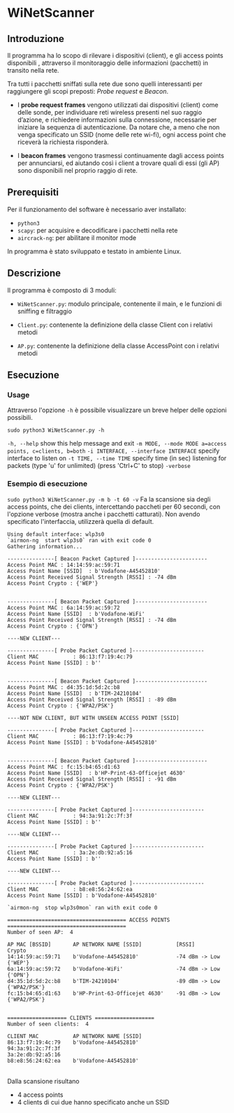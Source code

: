 ﻿# WiNetScanner
## Introduzione

Il programma ha lo scopo di rilevare i dispositivi (client), e gli access points disponibili , attraverso il monitoraggio delle informazioni (pacchetti) in transito nella rete.

Tra tutti i pacchetti sniffati sulla rete due sono quelli interessanti per raggiungere gli scopi preposti: *Probe request* e *Beacon*. 

- I **probe request frames** vengono utilizzati dai dispositivi (client) come delle sonde, per individuare reti wireless presenti nel suo raggio d’azione, e richiedere informazioni sulla connessione, necessarie per iniziare la sequenza di autenticazione.
Da notare che, a meno che non venga specificato un SSID (nome delle rete wi-fi), ogni access point che riceverà la richiesta risponderà.

- I **beacon frames** vengono trasmessi continuamente dagli access points per annunciarsi, ed aiutando così i client a trovare quali di essi (gli AP) sono disponibili nel proprio raggio di rete.

## Prerequisiti

Per il funzionamento del software è necessario aver installato:
- ```python3```
- ```scapy```: per acquisire e decodificare i pacchetti nella rete
- ```aircrack-ng```: per abilitare il monitor mode

In programma è stato sviluppato e testato in ambiente Linux.

## Descrizione

Il programma è composto di 3 moduli:

- ```WiNetScanner.py```: modulo principale, contenente il main, e le funzioni di sniffing e filtraggio

- ```Client.py```: contenente la definizione della classe Client con i relativi metodi

- ```AP.py```: contenente la definizione della classe AccessPoint con i  relativi metodi

## Esecuzione

### Usage
Attraverso l'opzione ```-h``` è possibile visualizzare un breve helper delle opzioni possibili.

 ```sudo python3 WiNetScanner.py -h```
 
```-h, --help``` show this help message and exit
```-m MODE, --mode MODE a=access points, c=clients, b=both```
```-i INTERFACE, --interface INTERFACE``` specify interface to listen on
```-t TIME, --time TIME``` specify time (in sec) listening for packets (type 'u' for unlimited) (press 'Ctrl+C' to stop)
```-verbose```


### Esempio di esecuzione
```sudo python3 WiNetScanner.py -m b -t 60 -v``` 
Fa la scansione sia degli access points, che dei clients, intercettando paccheti per 60 secondi, con l'opzione verbose (mostra anche i pacchetti catturati).
Non avendo specificato l'interfaccia, utilizzerà quella di default.

    Using default interface: wlp3s0
    `airmon-ng  start wlp3s0` ran with exit code 0
    Gathering information...

    ---------------[ Beacon Packet Captured ]-----------------------
    Access Point MAC : 14:14:59:ac:59:71  
    Access Point Name [SSID]  : b'Vodafone-A45452810'
    Access Point Received Signal Strength [RSSI] : -74 dBm
    Access Point Crypto : {'WEP'}


    ---------------[ Beacon Packet Captured ]-----------------------
    Access Point MAC : 6a:14:59:ac:59:72  
    Access Point Name [SSID]  : b'Vodafone-WiFi'
    Access Point Received Signal Strength [RSSI] : -74 dBm
    Access Point Crypto : {'OPN'}

    ----NEW CLIENT---

    ---------------[ Probe Packet Captured ]-----------------------
    Client MAC           : 86:13:f7:19:4c:79   
    Access Point Name [SSID] : b''


    ---------------[ Beacon Packet Captured ]-----------------------
    Access Point MAC : d4:35:1d:5d:2c:b8  
    Access Point Name [SSID]  : b'TIM-24210104'
    Access Point Received Signal Strength [RSSI] : -89 dBm
    Access Point Crypto : {'WPA2/PSK'}

    ----NOT NEW CLIENT, BUT WITH UNSEEN ACCESS POINT [SSID]

    ---------------[ Probe Packet Captured ]-----------------------
    Client MAC           : 86:13:f7:19:4c:79   
    Access Point Name [SSID] : b'Vodafone-A45452810'


    ---------------[ Beacon Packet Captured ]-----------------------
    Access Point MAC : fc:15:b4:65:d1:63  
    Access Point Name [SSID]  : b'HP-Print-63-Officejet 4630'
    Access Point Received Signal Strength [RSSI] : -91 dBm
    Access Point Crypto : {'WPA2/PSK'}

    ----NEW CLIENT---

    ---------------[ Probe Packet Captured ]-----------------------
    Client MAC           : 94:3a:91:2c:7f:3f   
    Access Point Name [SSID] : b''

    ----NEW CLIENT---

    ---------------[ Probe Packet Captured ]-----------------------
    Client MAC           : 3a:2e:db:92:a5:16   
    Access Point Name [SSID] : b''

    ----NEW CLIENT---

    ---------------[ Probe Packet Captured ]-----------------------
    Client MAC           : b8:e8:56:24:62:ea   
    Access Point Name [SSID] : b'Vodafone-A45452810'

    `airmon-ng  stop wlp3s0mon` ran with exit code 0

    ====================================== ACCESS POINTS ======================================
    Number of seen AP:  4

    AP MAC [BSSID]       AP NETWORK NAME [SSID]           [RSSI]                Crypto
    14:14:59:ac:59:71    b'Vodafone-A45452810'            -74 dBm -> Low        {'WEP'}
    6a:14:59:ac:59:72    b'Vodafone-WiFi'                 -74 dBm -> Low        {'OPN'}
    d4:35:1d:5d:2c:b8    b'TIM-24210104'                  -89 dBm -> Low        {'WPA2/PSK'}
    fc:15:b4:65:d1:63    b'HP-Print-63-Officejet 4630'    -91 dBm -> Low        {'WPA2/PSK'}


    =================== CLIENTS ===================
    Number of seen clients:  4

    CLIENT MAC           AP NETWORK NAME [SSID]
    86:13:f7:19:4c:79    b'Vodafone-A45452810'
    94:3a:91:2c:7f:3f
    3a:2e:db:92:a5:16
    b8:e8:56:24:62:ea    b'Vodafone-A45452810'

\
Dalla scansione risultano 
- 4 access points
- 4 clients di cui due hanno specificato anche un SSID

